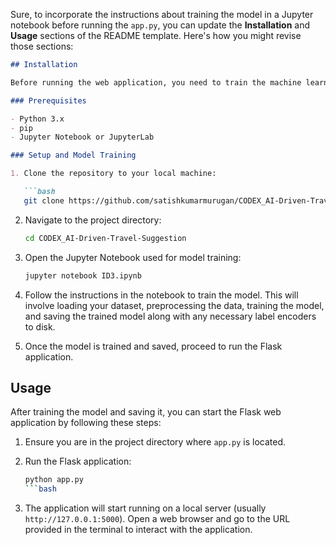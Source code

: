 Sure, to incorporate the instructions about training the model in a Jupyter notebook before running the `app.py`, you can update the **Installation** and **Usage** sections of the README template. Here's how you might revise those sections:

```markdown
## Installation

Before running the web application, you need to train the machine learning model using a Jupyter Notebook. Follow the steps below to set up your environment and train your model.

### Prerequisites

- Python 3.x
- pip
- Jupyter Notebook or JupyterLab

### Setup and Model Training

1. Clone the repository to your local machine:

   ```bash
   git clone https://github.com/satishkumarmurugan/CODEX_AI-Driven-Travel-Suggestion.git
   ```

2. Navigate to the project directory:

   ```bash
   cd CODEX_AI-Driven-Travel-Suggestion
   ```

3. Open the Jupyter Notebook used for model training:

   ```bash
   jupyter notebook ID3.ipynb
   ```

4. Follow the instructions in the notebook to train the model. This will involve loading your dataset, preprocessing the data, training the model, and saving the trained model along with any necessary label encoders to disk.

5. Once the model is trained and saved, proceed to run the Flask application.

## Usage

After training the model and saving it, you can start the Flask web application by following these steps:

1. Ensure you are in the project directory where `app.py` is located.

2. Run the Flask application:

   ```bash
   python app.py
   ```bash

3. The application will start running on a local server (usually `http://127.0.0.1:5000`). Open a web browser and go to the URL provided in the terminal to interact with the application.

